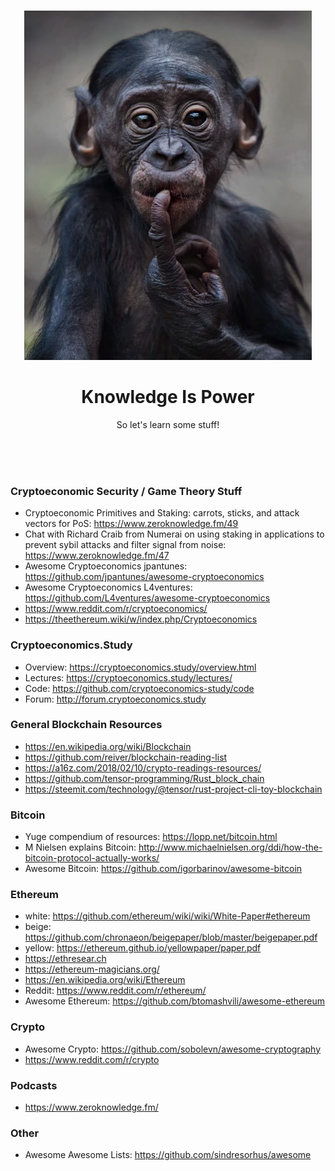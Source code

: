 <br>

<div align="center">
    <p align="center">
        <img src="learning.jpg">
    </p>
    <h1 align="center">
        Knowledge Is Power
    </h1>
    <p align="center">
        So let's learn some stuff!
    </p>
</div>

<br><br><br>

### Cryptoeconomic Security / Game Theory Stuff
- Cryptoeconomic Primitives and Staking: carrots, sticks, and attack vectors for PoS: https://www.zeroknowledge.fm/49
- Chat with Richard Craib from Numerai on using staking in applications to prevent sybil attacks and filter signal from noise: https://www.zeroknowledge.fm/47
- Awesome Cryptoeconomics jpantunes: https://github.com/jpantunes/awesome-cryptoeconomics
- Awesome Cryptoeconomics L4ventures: https://github.com/L4ventures/awesome-cryptoeconomics
- https://www.reddit.com/r/cryptoeconomics/
- https://theethereum.wiki/w/index.php/Cryptoeconomics

### Cryptoeconomics.Study
- Overview: https://cryptoeconomics.study/overview.html
- Lectures: https://cryptoeconomics.study/lectures/
- Code: https://github.com/cryptoeconomics-study/code
- Forum: http://forum.cryptoeconomics.study

### General Blockchain Resources
- https://en.wikipedia.org/wiki/Blockchain
- https://github.com/reiver/blockchain-reading-list
- https://a16z.com/2018/02/10/crypto-readings-resources/
- https://github.com/tensor-programming/Rust_block_chain
- https://steemit.com/technology/@tensor/rust-project-cli-toy-blockchain

### Bitcoin
- Yuge compendium of resources: https://lopp.net/bitcoin.html
- M Nielsen explains Bitcoin: http://www.michaelnielsen.org/ddi/how-the-bitcoin-protocol-actually-works/
- Awesome Bitcoin: https://github.com/igorbarinov/awesome-bitcoin

### Ethereum
- white: https://github.com/ethereum/wiki/wiki/White-Paper#ethereum
- beige: https://github.com/chronaeon/beigepaper/blob/master/beigepaper.pdf
- yellow: https://ethereum.github.io/yellowpaper/paper.pdf
- https://ethresear.ch
- https://ethereum-magicians.org/
- https://en.wikipedia.org/wiki/Ethereum
- Reddit: https://www.reddit.com/r/ethereum/
- Awesome Ethereum: https://github.com/btomashvili/awesome-ethereum

### Crypto
- Awesome Crypto: https://github.com/sobolevn/awesome-cryptography
- https://www.reddit.com/r/crypto

### Podcasts
- https://www.zeroknowledge.fm/

### Other
- Awesome Awesome Lists: https://github.com/sindresorhus/awesome
